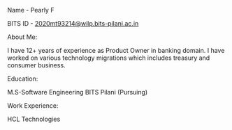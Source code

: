 Name - Pearly F

BITS ID - 2020mt93214@wilp.bits-pilani.ac.in

About Me:

I have 12+ years of experience as Product Owner in banking domain. I have worked on various technology migrations which includes treasury and consumer business.

Education:

M.S-Software Engineering BITS Pilani (Pursuing)

Work Experience:

HCL Technologies
